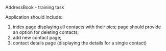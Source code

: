 AddressBook - training task

Application should include:

1) index page displaying all contacts with their pics; page should provide an option for deleting contacts;
2) add new contact page;
3) contact details page (displaying the details for a single contact)